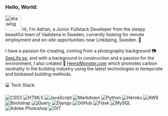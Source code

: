 ### Hello, World:

<img src="https://raw.githubusercontent.com/TheDudeThatCode/TheDudeThatCode/master/Assets/Developer.gif" alt="drawing" width="50"/>
Hi, I'm Adrian, a Junior Fullstack Developer from the sleepy beautiful town of Vadstena in Sweden, currently looking for remote employment and on-site opportunities near Linköping, Sweden. 👊
<br><br>
I have a passion for creating, coming from a photography background 📷 <a href="http://www.seelife.se" target="_blank">SeeLife.se</a>, and with a background in construction and a passion for the environment, I also created 🌳 <a href="http://www.hempmonster.com" target="_blank">HempMonster.com</a> which promotes carbon neutrality in the building industry using the latest technologies in hempcrete and biobased building methods.
<br><br>
 💻 Tech Stack:
<br><br
<div style="display: flex; flex-wrap: wrap; gap: 10px;">
<img src="https://img.shields.io/badge/css3-%231572B6.svg?style=for-the-badge&logo=css3&logoColor=white" alt="CSS3">
<img src="https://img.shields.io/badge/html5-%23E34F26.svg?style=for-the-badge&logo=html5&logoColor=white" alt="HTML5">
<img src="https://img.shields.io/badge/javascript-%23323330.svg?style=for-the-badge&logo=javascript&logoColor=%23F7DF1E" alt="JavaScript">
<img src="https://img.shields.io/badge/markdown-%23000000.svg?style=for-the-badge&logo=markdown&logoColor=white" alt="Markdown">
<img src="https://img.shields.io/badge/python-3670A0?style=for-the-badge&logo=python&logoColor=ffdd54" alt="Python">
<img src="https://img.shields.io/badge/heroku-%23430098.svg?style=for-the-badge&logo=heroku&logoColor=white" alt="Heroku">
<img src="https://img.shields.io/badge/AWS-%23FF9900.svg?style=for-the-badge&logo=amazon-aws&logoColor=white" alt="AWS">
<img src="https://img.shields.io/badge/bootstrap-%23563D7C.svg?style=for-the-badge&logo=bootstrap&logoColor=white" alt="Bootstrap">
<img src="https://img.shields.io/badge/jquery-%230769AD.svg?style=for-the-badge&logo=jquery&logoColor=white" alt="jQuery">
<img src="https://img.shields.io/badge/django-%23092E20.svg?style=for-the-badge&logo=django&logoColor=white" alt="Django">
<img src="https://img.shields.io/badge/GitHub-%23121011.svg?style=for-the-badge&logo=github&logoColor=white" alt="GitHub">
<img src="https://img.shields.io/badge/flask-%23000.svg?style=for-the-badge&logo=flask&logoColor=white" alt="Flask">
<img src="https://img.shields.io/badge/mysql-%2300f.svg?style=for-the-badge&logo=mysql&logoColor=white" alt="MySQL">
<img src="https://img.shields.io/badge/adobephotoshop-%2331A8FF.svg?style=for-the-badge&logo=adobephotoshop&logoColor=white" alt="Adobe Photoshop">
<img src="https://img.shields.io/badge/Git-fc6d26?style=for-the-badge&logo=git&logoColor=white" alt="GIT">
</div>



